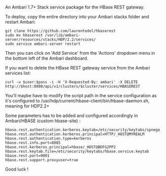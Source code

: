 An Ambari 1.7+ Stack service package for the HBase REST gateway.

To deploy, copy the entire directory into your Ambari stacks folder and restart Ambari:

```
git clone https://github.com/laurentedel/hbaserest
sudo mv hbaserest /var/lib/ambari-server/resources/stacks/HDP/2.2/services/
sudo service ambari-server restart
```

Then you can click on 'Add Service' from the 'Actions' dropdown menu in the bottom left of the Ambari dashboard. 

If you want to delete the HBase REST gateway service from the Ambari services list:
```
curl -u $user:$pass -i -H 'X-Requested-By: ambari' -X DELETE http://$host:8080/api/v1/clusters/$cluster/services/HBASEREST
```

You'll maybe have to modify the script path in the service configuration as it's configured to /usr/hdp/current/hbase-client/bin/hbase-daemon.sh, meaning for HDP2.2+


Some parameters has to be added and configured accordingly in Ambari/HBASE (custom hbase-site) :

```
hbase.rest.authentication.kerberos.keytab=/etc/security/keytabs/spnego.service.keytab
hbase.rest.authentication.kerberos.principal=HTTP/_HOST@MYREALM
hbase.rest.authentication.type=kerberos
hbase.rest.info.port=8085
hbase.rest.kerberos.principal=hbase/_HOST@BDFG2PP2
hbase.rest.keytab.file=/etc/security/keytabs/hbase.service.keytab
hbase.rest.port=9091
hbase.rest.support.proxyuser=true
```
Good luck !
